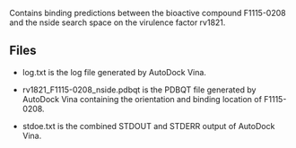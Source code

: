 Contains binding predictions between the bioactive compound F1115-0208 and the nside search space on the virulence factor rv1821.

## Files

- log.txt is the log file generated by AutoDock Vina.

- rv1821_F1115-0208_nside.pdbqt is the PDBQT file generated by AutoDock Vina containing the orientation and binding location of F1115-0208.

- stdoe.txt is the combined STDOUT and STDERR output of AutoDock Vina.

